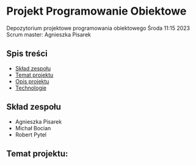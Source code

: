 # Projekt Programowanie Obiektowe
Depozytorium projektowe programowania obiektowego Środa 11:15 2023
Scrum master: Agnieszka Pisarek
## Spis treści
* [Skład zespołu](#Skład-zespołu)
* [Temat projektu](#Temat-projektu)
* [Opis projektu](#Opis-projektu)
* [Technologie](#Technologie)
## Skład zespołu
* Agnieszka Pisarek
* Michał Bocian
* Robert Pytel
## Temat projektu: ######
